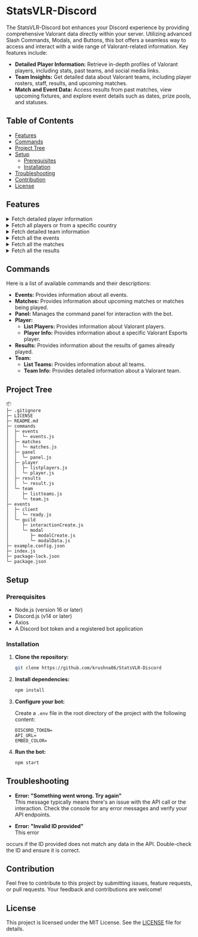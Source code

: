 # StatsVLR-Discord

The StatsVLR-Discord bot enhances your Discord experience by providing comprehensive Valorant data directly within your server. Utilizing advanced Slash Commands, Modals, and Buttons, this bot offers a seamless way to access and interact with a wide range of Valorant-related information. Key features include:

- **Detailed Player Information:** Retrieve in-depth profiles of Valorant players, including stats, past teams, and social media links.
- **Team Insights:** Get detailed data about Valorant teams, including player rosters, staff, results, and upcoming matches.
- **Match and Event Data:** Access results from past matches, view upcoming fixtures, and explore event details such as dates, prize pools, and statuses.

## Table of Contents

- [Features](#features)
- [Commands](#commands)
- [Project Tree](#project-tree)
- [Setup](#setup)
  - [Prerequisites](#prerequisites)
  - [Installation](#installation)
- [Troubleshooting](#troubleshooting)
- [Contribution](#contribution)
- [License](#license)

## Features

<details>
<summary>Fetch detailed player information</summary>

Response:
```json
{
  "status": "string",
  "data": {
    "info": {
      "id": "string",
      "url": "string",
      "img": "string",
      "user": "string",
      "name": "string",
      "country": "string",
      "flag": "string"
    },
    "team": {
      "id": "string",
      "url": "string",
      "name": "string",
      "logo": "string",
      "joined": "string"
    },
    "results": [
      {
        "match": {
          "id": "string",
          "url": "string"
        },
        "event": {
          "name": "string",
          "logo": "string"
        },
        "teams": [
          {
            "name": "string",
            "tag": "string",
            "logo": "string"
          }
        ]
      }
    ],
    "pastTeams": [
      {
        "id": "string",
        "url": "string",
        "name": "string",
        "logo": "string",
        "info": "string"
      }
    ],
    "socials": {
      "twitter": "string",
      "twitter_url": "string",
      "twitch": "string",
      "twitch_url": "string"
    }
  }
}
```
</details>

<details>
<summary>Fetch all players or from a specific country</summary>

Response:
```json
{
  "status": "string",
  "size": 0,
  "pagination": {
    "page": 0,
    "limit": 0,
    "totalElements": 0,
    "totalPages": 0,
    "hasNextPage": true
  },
  "data": [
    {
      "url": "string",
      "user": "string",
      "name": "string",
      "img": "string",
      "country": "string"
    }
  ]
}
```
</details>

<details>
<summary>Fetch detailed team information</summary>

Response:
```json
{
  "status": "string",
  "data": {
    "info": {
      "name": "string",
      "tag": "string",
      "logo": "string"
    },
    "players": [
      {
        "id": "string",
        "url": "string",
        "user": "string",
        "name": "string",
        "img": "string",
        "country": "string"
      }
    ],
    "staff": [
      {
        "id": "string",
        "url": "string",
        "user": "string",
        "name": "string",
        "tag": "string",
        "img": "string",
        "country": "string"
      }
    ],
    "events": [
      {
        "id": "string",
        "url": "string",
        "name": "string",
        "results": ["string"],
        "year": "string"
      }
    ],
    "results": [
      {
        "match": {
          "id": "string",
          "url": "string"
        },
        "event": {
          "name": "string",
          "logo": "string"
        },
        "teams": [
          {
            "name": "string",
            "tag": "string",
            "logo": "string",
            "points": "string"
          }
        ]
      }
    ],
    "upcoming": [
      {
        "match": {
          "id": "string",
          "url": "string"
        },
        "event": {
          "name": "string",
          "logo": "string"
        },
        "teams": [
          {
            "name": "string",
            "tag": "string",
            "logo": "string"
          }
        ]
      }
    ]
  }
}
```
</details>

<details>
<summary>Fetch all the events</summary>

Response:
```json
{
  "status": "string",
  "size": 0,
  "data": [
    {
      "id": "string",
      "name": "string",
      "status": "string",
      "prizepool": "string",
      "dates": "string",
      "country": "string",
      "img": "string"
    }
  ]
}
```
</details>

<details>
<summary>Fetch all the matches</summary>

Response:
```json
{
  "status": "string",
  "size": 0,
  "data": [
    {
      "id": "string",
      "teams": [
        {
          "name": "string",
          "country": "string",
          "score": "string"
        }
      ],
      "status": "string",
      "event": "string",
      "tournament": "string",
      "img": "string",
      "in": "string"
    }
  ]
}
```
</details>

<details>
<summary>Fetch all the results</summary>

Response:
```json
{
  "status": "string",
  "size": 0,
  "data": [
    {
      "id": "string",
      "teams": [
        {
          "name": "string",
          "score": "string",
          "country": "string",
          "won": true
        }
      ],
      "status": "string",
      "ago": "string",
      "event": "string",
      "tournament": "string",
      "img": "string"
    }
  ]
}
```
</details>

## Commands

Here is a list of available commands and their descriptions:

- **Events:** Provides information about all events.
- **Matches:** Provides information about upcoming matches or matches being played.
- **Panel:** Manages the command panel for interaction with the bot.
- **Player:**
  - **List Players:** Provides information about Valorant players.
  - **Player Info:** Provides information about a specific Valorant Esports player.
- **Results:** Provides information about the results of games already played.
- **Team:**
  - **List Teams:** Provides information about all teams.
  - **Team Info:** Provides detailed information about a Valorant team.

## Project Tree

```
📦 
├─ .gitignore
├─ LICENSE
├─ README.md
├─ commands
│  ├─ events
│  │  └─ events.js
│  ├─ matches
│  │  └─ matches.js
│  ├─ panel
│  │  └─ panel.js
│  ├─ player
│  │  ├─ listplayers.js
│  │  └─ player.js
│  ├─ results
│  │  └─ result.js
│  └─ team
│     ├─ listteams.js
│     └─ team.js
├─ events
│  ├─ client
│  │  └─ ready.js
│  └─ guild
│     ├─ interactionCreate.js
│     └─ modal
│        ├─ modalCreate.js
│        └─ modalData.js
├─ example.config.json
├─ index.js
├─ package-lock.json
└─ package.json
```

## Setup

### Prerequisites

- Node.js (version 16 or later)
- Discord.js (v14 or later)
- Axios
- A Discord bot token and a registered bot application

### Installation

1. **Clone the repository:**

    ```bash
    git clone https://github.com/krushna06/StatsVLR-Discord
    ```

2. **Install dependencies:**

    ```bash
    npm install
    ```

3. **Configure your bot:**

    Create a `.env` file in the root directory of the project with the following content:

    ```env
    DISCORD_TOKEN=
    API_URL=
    EMBED_COLOR=
    ```

4. **Run the bot:**

    ```bash
    npm start
    ```

## Troubleshooting

- **Error: "Something went wrong. Try again"**  
  This message typically means there's an issue with the API call or the interaction. Check the console for any error messages and verify your API endpoints.

- **Error: "Invalid ID provided"**  
  This error

 occurs if the ID provided does not match any data in the API. Double-check the ID and ensure it is correct.

## Contribution

Feel free to contribute to this project by submitting issues, feature requests, or pull requests. Your feedback and contributions are welcome!

## License

This project is licensed under the MIT License. See the [LICENSE](LICENSE) file for details.